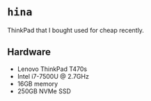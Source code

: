 # `hina`

ThinkPad that I bought used for cheap recently.

## Hardware

- Lenovo ThinkPad T470s
- Intel i7-7500U @ 2.7GHz
- 16GB memory
- 250GB NVMe SSD
